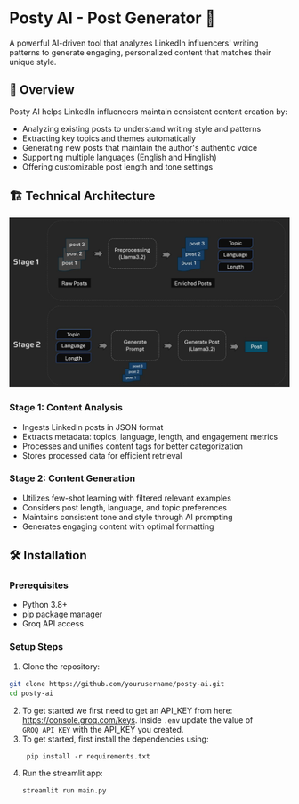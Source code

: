 # Posty AI - Post Generator 🚀

A powerful AI-driven tool that analyzes LinkedIn influencers' writing patterns to generate engaging, personalized content that matches their unique style.

## 📖 Overview

Posty AI helps LinkedIn influencers maintain consistent content creation by:
- Analyzing existing posts to understand writing style and patterns
- Extracting key topics and themes automatically
- Generating new posts that maintain the author's authentic voice
- Supporting multiple languages (English and Hinglish)
- Offering customizable post length and tone settings

## 🏗️ Technical Architecture

<img src="resources/architecture.jpg"/>

### Stage 1: Content Analysis
- Ingests LinkedIn posts in JSON format
- Extracts metadata: topics, language, length, and engagement metrics
- Processes and unifies content tags for better categorization
- Stores processed data for efficient retrieval

### Stage 2: Content Generation
- Utilizes few-shot learning with filtered relevant examples
- Considers post length, language, and topic preferences
- Maintains consistent tone and style through AI prompting
- Generates engaging content with optimal formatting

## 🛠️ Installation

### Prerequisites
- Python 3.8+
- pip package manager
- Groq API access

### Setup Steps

1. Clone the repository:
```bash
git clone https://github.com/yourusername/posty-ai.git
cd posty-ai
```
2. To get started we first need to get an API_KEY from here: https://console.groq.com/keys. Inside `.env` update the value of `GROQ_API_KEY` with the API_KEY you created. 
3. To get started, first install the dependencies using:
    ```commandline
     pip install -r requirements.txt
    ```
4. Run the streamlit app:
   ```commandline
   streamlit run main.py
   ```